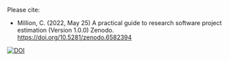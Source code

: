 Please cite:

* Million, C. (2022, May 25) A practical guide to research software project estimation (Version 1.0.0) Zenodo. https://doi.org/10.5281/zenodo.6582394

[![DOI](https://zenodo.org/badge/DOI/10.5281/zenodo.6582394.svg)](https://doi.org/10.5281/zenodo.6582394)


